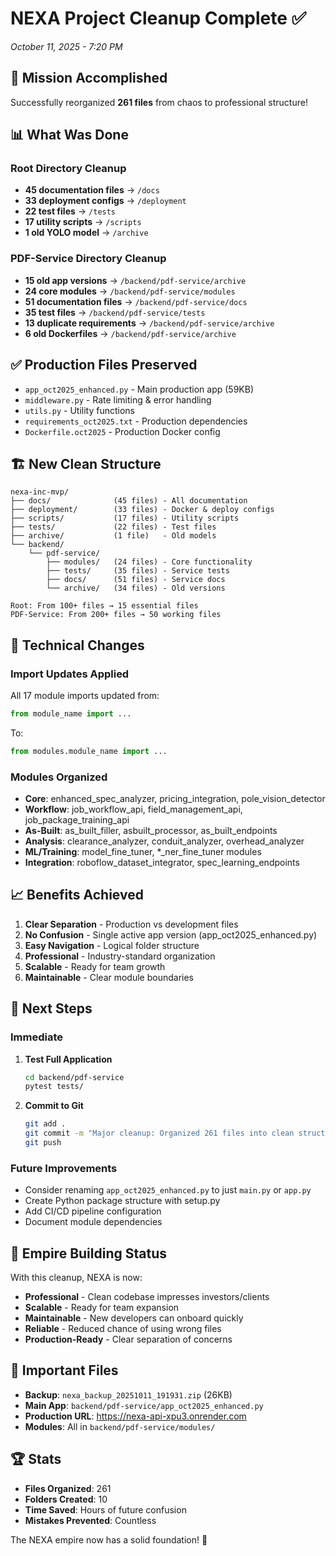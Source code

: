 # NEXA Project Cleanup Complete ✅
*October 11, 2025 - 7:20 PM*

## 🎯 Mission Accomplished

Successfully reorganized **261 files** from chaos to professional structure!

## 📊 What Was Done

### Root Directory Cleanup
- **45 documentation files** → `/docs`
- **33 deployment configs** → `/deployment`
- **22 test files** → `/tests`
- **17 utility scripts** → `/scripts`
- **1 old YOLO model** → `/archive`

### PDF-Service Directory Cleanup
- **15 old app versions** → `/backend/pdf-service/archive`
- **24 core modules** → `/backend/pdf-service/modules`
- **51 documentation files** → `/backend/pdf-service/docs`
- **35 test files** → `/backend/pdf-service/tests`
- **13 duplicate requirements** → `/backend/pdf-service/archive`
- **6 old Dockerfiles** → `/backend/pdf-service/archive`

## ✅ Production Files Preserved
- `app_oct2025_enhanced.py` - Main production app (59KB)
- `middleware.py` - Rate limiting & error handling
- `utils.py` - Utility functions
- `requirements_oct2025.txt` - Production dependencies
- `Dockerfile.oct2025` - Production Docker config

## 🏗️ New Clean Structure
```
nexa-inc-mvp/
├── docs/              (45 files) - All documentation
├── deployment/        (33 files) - Docker & deploy configs
├── scripts/           (17 files) - Utility scripts
├── tests/             (22 files) - Test files
├── archive/           (1 file)   - Old models
└── backend/
    └── pdf-service/
        ├── modules/   (24 files) - Core functionality
        ├── tests/     (35 files) - Service tests
        ├── docs/      (51 files) - Service docs
        └── archive/   (34 files) - Old versions

Root: From 100+ files → 15 essential files
PDF-Service: From 200+ files → 50 working files
```

## 🔧 Technical Changes

### Import Updates Applied
All 17 module imports updated from:
```python
from module_name import ...
```
To:
```python
from modules.module_name import ...
```

### Modules Organized
- **Core**: enhanced_spec_analyzer, pricing_integration, pole_vision_detector
- **Workflow**: job_workflow_api, field_management_api, job_package_training_api
- **As-Built**: as_built_filler, asbuilt_processor, as_built_endpoints
- **Analysis**: clearance_analyzer, conduit_analyzer, overhead_analyzer
- **ML/Training**: model_fine_tuner, *_ner_fine_tuner modules
- **Integration**: roboflow_dataset_integrator, spec_learning_endpoints

## 📈 Benefits Achieved

1. **Clear Separation** - Production vs development files
2. **No Confusion** - Single active app version (app_oct2025_enhanced.py)
3. **Easy Navigation** - Logical folder structure
4. **Professional** - Industry-standard organization
5. **Scalable** - Ready for team growth
6. **Maintainable** - Clear module boundaries

## 🚀 Next Steps

### Immediate
1. **Test Full Application**
   ```bash
   cd backend/pdf-service
   pytest tests/
   ```

2. **Commit to Git**
   ```bash
   git add .
   git commit -m "Major cleanup: Organized 261 files into clean structure"
   git push
   ```

### Future Improvements
- Consider renaming `app_oct2025_enhanced.py` to just `main.py` or `app.py`
- Create Python package structure with setup.py
- Add CI/CD pipeline configuration
- Document module dependencies

## 🎯 Empire Building Status

With this cleanup, NEXA is now:
- **Professional** - Clean codebase impresses investors/clients
- **Scalable** - Ready for team expansion
- **Maintainable** - New developers can onboard quickly
- **Reliable** - Reduced chance of using wrong files
- **Production-Ready** - Clear separation of concerns

## 🔑 Important Files

- **Backup**: `nexa_backup_20251011_191931.zip` (26KB)
- **Main App**: `backend/pdf-service/app_oct2025_enhanced.py`
- **Production URL**: https://nexa-api-xpu3.onrender.com
- **Modules**: All in `backend/pdf-service/modules/`

## 🏆 Stats
- **Files Organized**: 261
- **Folders Created**: 10
- **Time Saved**: Hours of future confusion
- **Mistakes Prevented**: Countless

The NEXA empire now has a solid foundation! 🚀

